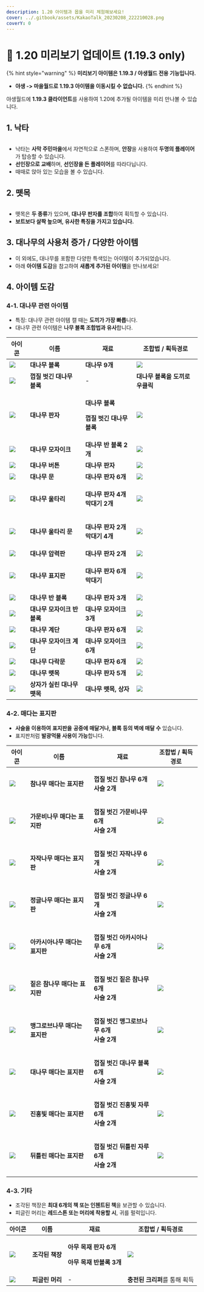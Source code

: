 ```yaml
---
description: 1.20 아이템과 몹을 미리 체험해보세요!
cover: ../.gitbook/assets/KakaoTalk_20230208_222210028.png
coverY: 0
---
```


# 🌳 1.20 미리보기 업데이트 (1.19.3 only)

{% hint style="warning" %}
**미리보기 아이템은 1.19.3 / 야생월드 전용 기능입니다.**&#x20;

* **야생 -> 마을월드로 1.19.3 아이템을 이동시킬 수 없습니다.**
{% endhint %}

야생월드에 **1.19.3 클라이언트**를 사용하여 1.20에 추가될 아이템을 미리 만나볼 수 있습니다.&#x20;

## 1. 낙타

<figure><img src="../.gitbook/assets/2023-02-06_08.29.22 (1).png" alt=""><figcaption></figcaption></figure>

* 낙타는 **사막 주민마을**에서 자연적으로 스폰하며, **안장**을 사용하여 **두명의 플레이어**가 탑승할 수 있습니다.
* **선인장으로 교배**하며, **선인장을 든 플레이어**를 따라다닙니다.&#x20;
* 때때로 앉아 있는 모습을 볼 수 있습니다.

## 2. 뗏목

<figure><img src="../.gitbook/assets/2023-02-08_22.25.28.png" alt=""><figcaption></figcaption></figure>

* 뗏목은 **두 종류**가 있으며, **대나무 판자를 조합**하여 획득할 수 있습니다.
* **보트보다 살짝 높으며, 유사한 특징을 가지고 있습니다.**&#x20;

## 3. 대나무의 사용처 증가 / 다양한  아이템&#x20;

* 이 외에도, 대나무를 포함한 다양한 특색있는 아이템이 추가되었습니다.
* 아래 **아이템 도감**을 참고하여 **새롭게 추가된 아이템**을 만나보세요!

## 4. 아이템 도감

### **4-1. 대나무 관련 아이템**

* 특징: 대나무 관련 아이템 캘 때는 **도끼가 가장 빠릅**니다.
* 대나무 관련 아이템은 **나무 블록 조합법과 유사**합니다.

| 아이콘                                                                     | 이름                | 재료                                                                 | 조합법 / 획득경로                                    |
| ----------------------------------------------------------------------- | ----------------- | ------------------------------------------------------------------ | --------------------------------------------- |
| ![](../.gitbook/assets/Block\_of\_Bamboo\_JE3.webp)                     | **대나무 블록**        | **대나무 9개**                                                         | ![](<../.gitbook/assets/image (152).png>)     |
| ![](../.gitbook/assets/Block\_of\_Stripped\_Bamboo\_JE3.webp)           | **껍질 벗긴 대나무 블록**  | -                                                                  | **대나무 블록을 도끼로 우클릭**                           |
| ![](../.gitbook/assets/Bamboo\_Planks\_JE2.webp)                        | **대나무 판자**        | <p><strong>대나무 블록</strong></p><p><strong>껍질 벗긴 대나무 블록</strong></p> | ![](<../.gitbook/assets/image (139) (1).png>) |
| ![](../.gitbook/assets/Bamboo\_Mosaic\_JE1\_BE1.webp)                   | **대나무 모자이크**      | **대나무 반 블록 2개**                                                    | ![](<../.gitbook/assets/image (144).png>)     |
| ![](../.gitbook/assets/Bamboo\_Button\_JE1\_BE1.webp)                   | **대나무 버튼**        | **대나무 판자**                                                         | ![](<../.gitbook/assets/image (157).png>)     |
| ![](../.gitbook/assets/Bamboo\_Door\_%28item%29\_JE1\_BE1.webp)         | **대나무 문**         | **대나무 판자 6개**                                                      | ![](<../.gitbook/assets/image (138) (1).png>) |
| ![](../.gitbook/assets/Bamboo\_Fence\_JE1\_BE1.webp)                    | **대나무 울타리**       | <p><strong>대나무 판자 4개</strong><br><strong>막대기 2개</strong></p>       | ![](<../.gitbook/assets/image (145).png>)     |
| ![](../.gitbook/assets/Bamboo\_Fence\_Gate\_JE1.webp)                   | **대나무 울타리 문**     | <p><strong>대나무 판자 2개</strong><br><strong>막대기 4개</strong></p>       | ![](<../.gitbook/assets/image (25).png>)      |
| ![](../.gitbook/assets/Bamboo\_Pressure\_Plate\_JE1\_BE1.webp)          | **대나무 압력판**       | **대나무 판자 2개**                                                      | ![](<../.gitbook/assets/image (40).png>)      |
| ![](../.gitbook/assets/Bamboo\_Sign\_%28item%29\_JE1\_BE1.webp)         | **대나무 표지판**       | <p><strong>대나무 판자 6개</strong><br><strong>막대기</strong></p>          | ![](<../.gitbook/assets/image (48).png>)      |
| ![](../.gitbook/assets/Bamboo\_Slab\_JE1\_BE1.webp)                     | **대나무 반 블록**      | **대나무 판자 3개**                                                      | ![](<../.gitbook/assets/image (42).png>)      |
| ![](../.gitbook/assets/Bamboo\_Mosaic\_Slab\_JE1\_BE1.webp)             | **대나무 모자이크 반 블록** | **대나무 모자이크 3개**                                                    | ![](<../.gitbook/assets/image (10).png>)      |
| ![](../.gitbook/assets/Bamboo\_Stairs\_JE1\_BE1.webp)                   | **대나무 계단**        | **대나무 판자 6개**                                                      | ![](<../.gitbook/assets/image (16).png>)      |
| ![](../.gitbook/assets/Bamboo\_Mosaic\_Stairs\_JE1\_BE1.webp)           | **대나무 모자이크 계단**   | **대나무 모자이크 6개**                                                    | ![](<../.gitbook/assets/image (29).png>)      |
| ![](../.gitbook/assets/Bamboo\_Trapdoor\_JE1\_BE1.webp)                 | **대나무 다락문**       | **대나무 판자 6개**                                                      | ![](<../.gitbook/assets/image (43).png>)      |
| ![](../.gitbook/assets/Bamboo\_Raft\_%28item%29\_JE1.webp)              | **대나무 뗏목**        | **대나무 판자 5개**                                                      | ![](<../.gitbook/assets/image (18).png>)      |
| ![](../.gitbook/assets/Bamboo\_Raft\_with\_Chest\_%28item%29\_BE1.webp) | **상자가 실린 대나무 뗏목** | **대나무 뗏목, 상자**                                                     | ![](<../.gitbook/assets/image (21).png>)      |

### **4-2. 매다는 표지판**

* **사슬을 이용하여** **표지판을** **공중에 매달거나, 블록 등의 벽에 매달 수** 있습니다.
* 표지판처럼 **발광먹물 사용이 가능**합니다.

| 아이콘                                                                         | 이름                 | 재료                                                                | 조합법 / 획득경로                               |
| --------------------------------------------------------------------------- | ------------------ | ----------------------------------------------------------------- | ---------------------------------------- |
| ![](../.gitbook/assets/Oak\_Hanging\_Sign\_%28item%29\_JE1\_BE1.webp)       | **참나무 매다는 표지판**    | <p><strong>껍질 벗긴 참나무 6개</strong><br><strong>사슬 2개</strong></p>    | ![](<../.gitbook/assets/image (45).png>) |
| ![](../.gitbook/assets/Spruce\_Hanging\_Sign\_%28item%29\_JE1\_BE1.webp)    | **가문비나무 매다는 표지판**  | <p><strong>껍질 벗긴 가문비나무 6개</strong><br><strong>사슬 2개</strong></p>  | ![](<../.gitbook/assets/image (47).png>) |
| ![](../.gitbook/assets/Birch\_Hanging\_Sign\_%28item%29\_JE1\_BE1.webp)     | **자작나무 매다는 표지판**   | <p><strong>껍질 벗긴 자작나무 6개</strong><br><strong>사슬 2개</strong></p>   | ![](<../.gitbook/assets/image (22).png>) |
| ![](../.gitbook/assets/Jungle\_Hanging\_Sign\_%28item%29\_JE1\_BE1.webp)    | **정글나무 매다는 표지판**   | <p><strong>껍질 벗긴 정글나무 6개</strong><br><strong>사슬 2개</strong></p>   | ![](<../.gitbook/assets/image (33).png>) |
| ![](../.gitbook/assets/Acacia\_Hanging\_Sign\_%28item%29\_JE1\_BE1.webp)    | **아카시아나무 매다는 표지판** | <p><strong>껍질 벗긴 아카시아나무 6개</strong><br><strong>사슬 2개</strong></p> | ![](<../.gitbook/assets/image (7).png>)  |
| ![](../.gitbook/assets/Dark\_Oak\_Hanging\_Sign\_%28item%29\_JE1\_BE1.webp) | **짙은 참나무 매다는 표지판** | <p><strong>껍질 벗긴 짙은 참나무 6개</strong><br><strong>사슬 2개</strong></p> | ![](<../.gitbook/assets/image (4).png>)  |
| ![](../.gitbook/assets/Mangrove\_Hanging\_Sign\_%28item%29\_JE1\_BE1.webp)  | **맹그로브나무 매다는 표지판** | <p><strong>껍질 벗긴 맹그로브나무 6개</strong><br><strong>사슬 2개</strong></p> | ![](<../.gitbook/assets/image (27).png>) |
| ![](../.gitbook/assets/Bamboo\_Hanging\_Sign\_%28item%29\_JE1\_BE1.webp)    | **대나무 매다는 표지판**    | <p><strong>껍질 벗긴 대나무 블록 6개</strong><br><strong>사슬 2개</strong></p> | ![](<../.gitbook/assets/image (32).png>) |
| ![](../.gitbook/assets/Crimson\_Hanging\_Sign\_%28item%29\_JE1\_BE1.webp)   | **진홍빛 매다는 표지판**    | <p><strong>껍질 벗긴 진홍빛 자루 6개</strong><br><strong>사슬 2개</strong></p> | ![](<../.gitbook/assets/image (38).png>) |
| ![](../.gitbook/assets/Warped\_Hanging\_Sign\_%28item%29\_JE1\_BE1.webp)    | **뒤틀린 매다는 표지판**    | <p><strong>껍질 벗긴 뒤틀린 자루 6개</strong><br><strong>사슬 2개</strong></p> | ![](<../.gitbook/assets/image (19).png>) |

### &#x20;**4-3. 기타**

* 조각된 책장은 **최대 6개의 책 또는 인첸트된 책**을 보관할 수 있습니다.
* 피글린 머리는 **레드스톤 또는 머리에 착용할 시**, 귀를 펄럭입니다.

| 아이콘                                                               | 이름         | 재료                                                                                       | 조합법 / 획득경로                               |
| ----------------------------------------------------------------- | ---------- | ---------------------------------------------------------------------------------------- | ---------------------------------------- |
| ![](../.gitbook/assets/Chiseled\_Bookshelf\_%28S\_0%29\_JE2.webp) | **조각된 책장** | <p><strong>아무</strong> <strong>목재 판자 6개</strong></p><p><strong>아무 목재 반블록 3개</strong></p> | ![](<../.gitbook/assets/image (39).png>) |
| ![](../.gitbook/assets/Piglin\_Head\_%288%29\_JE1.webp)           | **피글린 머리** | -                                                                                        | **충전된 크리퍼**를 통해 획득                       |
